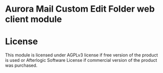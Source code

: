 # Aurora Mail Custom Edit Folder web client module

# License
This module is licensed under AGPLv3 license if free version of the product is used or Afterlogic Software License if commercial version of the product was purchased.